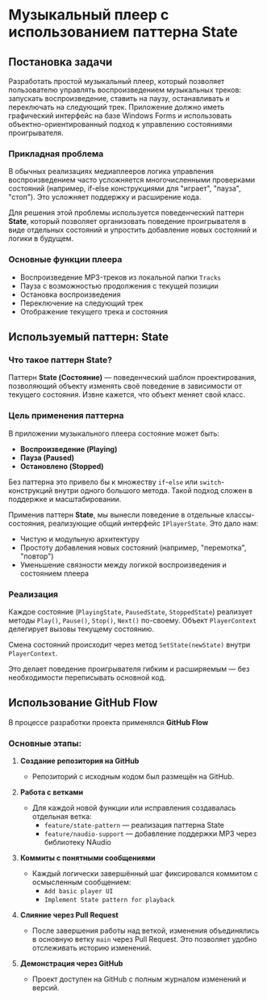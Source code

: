# Музыкальный плеер с использованием паттерна State

##  Постановка задачи

Разработать простой музыкальный плеер, который позволяет пользователю управлять воспроизведением музыкальных треков: запускать воспроизведение, ставить на паузу, останавливать и переключать на следующий трек. Приложение должно иметь графический интерфейс на базе Windows Forms и использовать объектно-ориентированный подход к управлению состояниями проигрывателя.

###  Прикладная проблема

В обычных реализациях медиаплееров логика управления воспроизведением часто усложняется многочисленными проверками состояний (например, if-else конструкциями для "играет", "пауза", "стоп"). Это усложняет поддержку и расширение кода.

Для решения этой проблемы используется поведенческий паттерн **State**, который позволяет организовать поведение проигрывателя в виде отдельных состояний и упростить добавление новых состояний и логики в будущем.

###  Основные функции плеера

- Воспроизведение MP3-треков из локальной папки `Tracks`
- Пауза с возможностью продолжения с текущей позиции
- Остановка воспроизведения
- Переключение на следующий трек
- Отображение текущего трека и состояния

##  Используемый паттерн: State

###  Что такое паттерн State?

Паттерн **State (Состояние)** — поведенческий шаблон проектирования, позволяющий объекту изменять своё поведение в зависимости от текущего состояния. Извне кажется, что объект меняет свой класс.

###  Цель применения паттерна

В приложении музыкального плеера состояние может быть:
- **Воспроизведение (Playing)**
- **Пауза (Paused)**
- **Остановлено (Stopped)**

Без паттерна это привело бы к множеству `if`-`else` или `switch`-конструкций внутри одного большого метода. Такой подход сложен в поддержке и масштабировании.

Применив паттерн **State**, мы вынесли поведение в отдельные классы-состояния, реализующие общий интерфейс `IPlayerState`. Это дало нам:
- Чистую и модульную архитектуру
- Простоту добавления новых состояний (например, "перемотка", "повтор")
- Уменьшение связности между логикой воспроизведения и состоянием плеера

###  Реализация

Каждое состояние (`PlayingState`, `PausedState`, `StoppedState`) реализует методы `Play()`, `Pause()`, `Stop()`, `Next()` по-своему. Объект `PlayerContext` делегирует вызовы текущему состоянию.

Смена состояний происходит через метод `SetState(newState)` внутри `PlayerContext`.

Это делает поведение проигрывателя гибким и расширяемым — без необходимости переписывать основной код.

##  Использование GitHub Flow

В процессе разработки проекта применялся **GitHub Flow**

### Основные этапы:

1. **Создание репозитория на GitHub**
   - Репозиторий с исходным кодом был размещён на GitHub.

2. **Работа с ветками**
   - Для каждой новой функции или исправления создавалась отдельная ветка:
     - `feature/state-pattern` — реализация паттерна State
     - `feature/naudio-support` — добавление поддержки MP3 через библиотеку NAudio

3. **Коммиты с понятными сообщениями**
   - Каждый логически завершённый шаг фиксировался коммитом с осмысленным сообщением:
     - `Add basic player UI`
     - `Implement State pattern for playback`

4. **Слияние через Pull Request**
   - После завершения работы над веткой, изменения объединялись в основную ветку `main` через Pull Request. Это позволяет удобно отслеживать историю изменений.

5. **Демонстрация через GitHub**
   - Проект доступен на GitHub с полным журналом изменений и версий.
